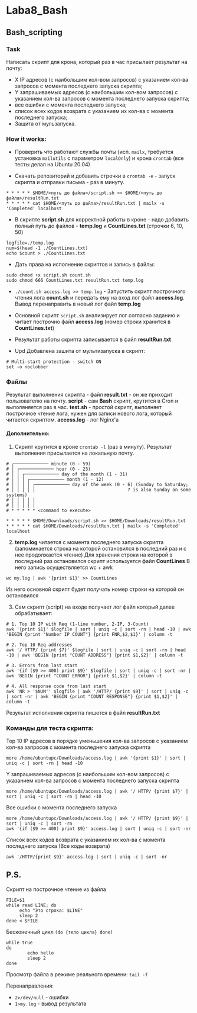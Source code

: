 # Laba8_Bash
## Bash_scripting

### Task

Написать скрипт для крона, который раз в час присылает результат на почту:
- X IP адресов (с наибольшим кол-вом запросов) с указанием кол-ва запросов c момента последнего запуска скрипта;
- Y запрашиваемых адресов (с наибольшим кол-вом запросов) с указанием кол-ва запросов c момента последнего запуска скрипта;
- все ошибки c момента последнего запуска;
- список всех кодов возврата с указанием их кол-ва с момента последнего запуска;
- Защита от мульзапуска.


### How it works:
- Проверить что работают службы почты (исп. `mailx`, требуется установка `mailutils` с параметром `localOnly`) и крона `crontab` (все тесты делал на Ubuntu 20.04)

- Скачать репозиторий и добавить строчки в `crontab -e` - запуск скрипта и отправки письма - раз в минуту.
```
* * * * * $HOME/<путь до файла>/script.sh >> $HOME/<путь до файла>/resultRun.txt
* * * * * cat $HOME/<путь до файла>/resultRun.txt | mailx -s 'Completed' localhost
```

- В скрипте **script.sh** для корректной работы в кроне - надо добавить полный путь до файлов - **temp.log** и **CountLines.txt** (строчки 6, 10, 50)
```
logfile=./temp.log
num=$(head -1 ./CountLines.txt)
echo $count > ./CountLines.txt
```


- Дать права на исполнение скриптов и запись в файлы:
```
sudo chmod +x script.sh count.sh 
sudo chmod 666 CountLines.txt resultRun.txt temp.log
```

- `./count.sh access.log >> temp.log` - Запустить скрипт построчного чтения лога **count.sh** и передать ему на вход лог файл **access.log**. Вывод перенаправить в новый лог файл **temp.log**

- Основной скрипт `script.sh` анализирует лог согласно заданию и читает построчно файл **access.log** (номер строки хранится в **CountLines.txt**)

- Результат работы скрипта записывается в файл **resultRun.txt**

- Upd Добавлена зашита от мультизапуска в скрипт:
```
# Multi-start protection - switch ON
set -o noclobber
```

### Файлы 
Результат выполнения скрипта - файл **result.txt** -  он же приходит пользователю на почту.
**script** - сам **Bash** скрипт, крутится в Cron и выполяняется раз в час. 
**test.sh** - простой скрипт, выполняет построчное чтение лога, нужен для записи нового лога, который читается скриптом. 
**access.log** - лог Nginx'а


#### Дополнительно: 

1. Скрипт крутится в кроне `crontab -l` (раз в минуту). Результат выполнения присылается на локальную почту. 
~~~
# ┌───────────── minute (0 - 59)
# │ ┌───────────── hour (0 - 23)
# │ │ ┌───────────── day of the month (1 - 31)
# │ │ │ ┌───────────── month (1 - 12)
# │ │ │ │ ┌───────────── day of the week (0 - 6) (Sunday to Saturday;
# │ │ │ │ │                                   7 is also Sunday on some systems)
# │ │ │ │ │
# │ │ │ │ │
# * * * * * <command to execute>

* * * * * $HOME/Downloads/script.sh >> $HOME/Downloads/resultRun.txt
* * * * * cat $HOME/Downloads/resultRun.txt | mailx -s 'Completed' localhost
~~~

2. **temp.log** читается с момента последнего запуска скрипта (запоминается строка на которой остановился в последний раз и с нее продолжается чтение)
Для хранения строки на которой в последний раз остановился скрипт используется файл <b>CountLines</b>
В него запись осуществляется wc + awk 
~~~
wc my.log | awk '{print $1}' >> CountLines
~~~
Из него основной скрипт будет получать номер строки на которой он остановился 

3. Сам скрипт (script) на входе получает лог файл который далее обрабатывает: 
~~~
# 1. Top 10 IP with Req (1-line number, 2-IP, 3-Count)
awk '{print $1}' $logfile | sort | uniq -c | sort -rn | head -10 | awk 'BEGIN {print "Number IP COUNT"} {print FNR,$2,$1}' | column -t

# 2. Top 10 Req addresses
awk '/ HTTP/ {print $7}' $logfile | sort | uniq -c | sort -rn | head -10 | awk 'BEGIN {print "COUNT ADDRESS"} {print $1,$2}' | column -t

# 3. Errors from last start
awk '{if ($9 >= 400) print $9}' $logfile | sort | uniq -c | sort -nr | awk 'BEGIN {print "COUNT ERROR"} {print $1,$2}' | column -t

# 4. All response code from last start
awk 'NR > '$NUM'' $logfile | awk '/HTTP/ {print $9}' | sort | uniq -c | sort -nr | awk 'BEGIN {print "COUNT RESPONSE"} {print $1,$2}' | column -t
~~~
Результат исполнения скрипта пишется в файл <b>resultRun.txt</b>

### Команды для теста скрипта:
Top 10 IP адресов в порядке уменьшения кол-ва запросов с указанием кол-ва запросов c момента последнего запуска скрипта
```
more /home/ubuntupc/Downloads/access.log | awk '{print $1}' | sort | uniq -c | sort -rn | head -10
```
Y запрашиваемых адресов (с наибольшим кол-вом запросов) с указанием кол-ва запросов c момента последнего запуска скрипта
```
more /home/ubuntupc/Downloads/access.log | awk '/ HTTP/ {print $7}' | sort | uniq -c | sort -rn | head -10
```
Все ошибки c момента последнего запуска
```
more /home/ubuntupc/Downloads/access.log | awk '/ HTTP/ {print $9}' | sort | uniq -c | sort -rn
awk '{if ($9 >= 400) print $9}' access.log | sort | uniq -c | sort -nr
```
Список всех кодов возврата с указанием их кол-ва с момента последнего запуска (Все коды возврата) 
```
awk '/HTTP/{print $9}' access.log | sort | uniq -c | sort -nr
```

## P.S.
Скрипт на построчное чтение из файла
```
FILE=$1
while read LINE; do
     echo "Это строка: $LINE"
     sleep 2
done < $FILE
```
Бесконечный цикл `(do {тело цикла} done)`
```
while true
do
        echo hello
        sleep 2
done
```
Просмотр файла в режиме реального времени: `tail -f`



Перенаправления:
- `2>/dev/null`  - ошибки 
- `1>my.log`     - вывод результата
